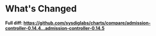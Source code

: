 # What's Changed

#### Full diff: https://github.com/sysdiglabs/charts/compare/admission-controller-0.14.4...admission-controller-0.14.5
